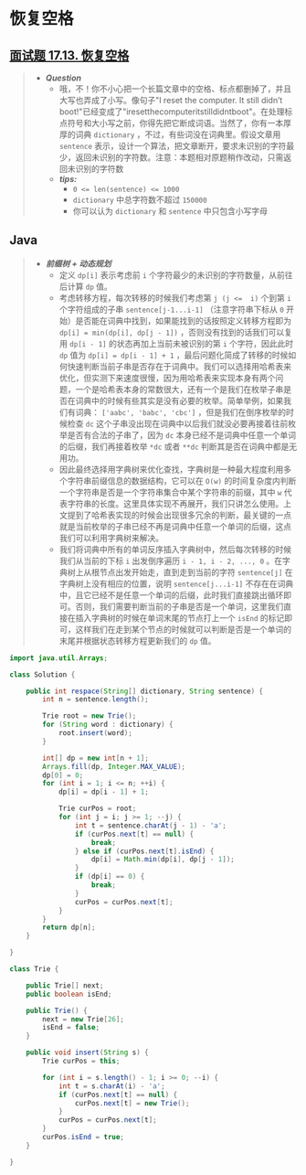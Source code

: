 # 恢复空格

## [面试题 17.13. 恢复空格](https://leetcode.cn/problems/re-space-lcci/)

> - ***Question***
>   - 哦，不！你不小心把一个长篇文章中的空格、标点都删掉了，并且大写也弄成了小写。像句子"I reset the computer. It still didn’t boot!"已经变成了"iresetthecomputeritstilldidntboot"。在处理标点符号和大小写之前，你得先把它断成词语。当然了，你有一本厚厚的词典 `dictionary` ，不过，有些词没在词典里。假设文章用 `sentence` 表示，设计一个算法，把文章断开，要求未识别的字符最少，返回未识别的字符数。注意：本题相对原题稍作改动，只需返回未识别的字符数
>   - ***tips:***
>     - `0 <= len(sentence) <= 1000`
>     - `dictionary` 中总字符数不超过 `150000`
>     - 你可以认为 `dictionary` 和 `sentence` 中只包含小写字母

## Java

> - ***前缀树 + 动态规划***
>   - 定义 `dp[i]` 表示考虑前 `i` 个字符最少的未识别的字符数量，从前往后计算 `dp` 值。
>   - 考虑转移方程，每次转移的时候我们考虑第 `j (j <=  i)` 个到第 `i` 个字符组成的子串 `sentence[j-1...i-1]`  （注意字符串下标从 `0` 开始）是否能在词典中找到，如果能找到的话按照定义转移方程即为 `dp[i] = min⁡(dp[i], dp[j - 1])` ，否则没有找到的话我们可以复用 `dp[i - 1]` 的状态再加上当前未被识别的第 `i` 个字符，因此此时 `dp` 值为 `dp[i] = dp[i - 1] + 1` ，最后问题化简成了转移的时候如何快速判断当前子串是否存在于词典中。我们可以选择用哈希表来优化，但实测下来速度很慢，因为用哈希表来实现本身有两个问题，一个是哈希表本身的常数很大，还有一个是我们在枚举子串是否在词典中的时候有些其实是没有必要的枚举。简单举例，如果我们有词典： `['aabc', 'babc', 'cbc']` ，但是我们在倒序枚举的时候检查 `dc` 这个子串没出现在词典中以后我们就没必要再接着往前枚举是否有合法的子串了，因为 `dc` 本身已经不是词典中任意一个单词的后缀，我们再接着枚举 `*dc` 或者 `**dc` 判断其是否在词典中都是无用功。
>   - 因此最终选择用字典树来优化查找，字典树是一种最大程度利用多个字符串前缀信息的数据结构，它可以在 `O(w)` 的时间复杂度内判断一个字符串是否是一个字符串集合中某个字符串的前缀，其中 `w` 代表字符串的长度。这里具体实现不再展开，我们只讲怎么使用。上文提到了哈希表实现的时候会出现很多冗余的判断，最关键的一点就是当前枚举的子串已经不再是词典中任意一个单词的后缀，这点我们可以利用字典树来解决。
>   - 我们将词典中所有的单词反序插入字典树中，然后每次转移的时候我们从当前的下标 `i` 出发倒序遍历 `i - 1, i - 2, ..., 0` 。在字典树上从根节点出发开始走，直到走到当前的字符 `sentence[j]` 在字典树上没有相应的位置，说明 `sentence[j...i-1]` 不存在在词典中，且它已经不是任意一个单词的后缀，此时我们直接跳出循环即可。否则，我们需要判断当前的子串是否是一个单词，这里我们直接在插入字典树的时候在单词末尾的节点打上一个 `isEnd` 的标记即可，这样我们在走到某个节点的时候就可以判断是否是一个单词的末尾并根据状态转移方程更新我们的 `dp` 值。

```java
import java.util.Arrays;

class Solution {

    public int respace(String[] dictionary, String sentence) {
        int n = sentence.length();

        Trie root = new Trie();
        for (String word : dictionary) {
            root.insert(word);
        }

        int[] dp = new int[n + 1];
        Arrays.fill(dp, Integer.MAX_VALUE);
        dp[0] = 0;
        for (int i = 1; i <= n; ++i) {
            dp[i] = dp[i - 1] + 1;

            Trie curPos = root;
            for (int j = i; j >= 1; --j) {
                int t = sentence.charAt(j - 1) - 'a';
                if (curPos.next[t] == null) {
                    break;
                } else if (curPos.next[t].isEnd) {
                    dp[i] = Math.min(dp[i], dp[j - 1]);
                }
                if (dp[i] == 0) {
                    break;
                }
                curPos = curPos.next[t];
            }
        }
        return dp[n];
    }

}

class Trie {

    public Trie[] next;
    public boolean isEnd;

    public Trie() {
        next = new Trie[26];
        isEnd = false;
    }

    public void insert(String s) {
        Trie curPos = this;

        for (int i = s.length() - 1; i >= 0; --i) {
            int t = s.charAt(i) - 'a';
            if (curPos.next[t] == null) {
                curPos.next[t] = new Trie();
            }
            curPos = curPos.next[t];
        }
        curPos.isEnd = true;
    }

}
```

